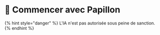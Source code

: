 # 🦋 Commencer avec Papillon

{% hint style="danger" %}
L'IA n'est pas autorisée sous peine de sanction.
{% endhint %}
